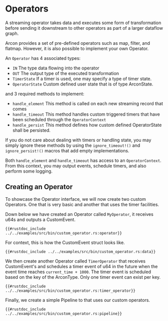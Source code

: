 # Operators

A streaming operator takes data and executes some form of transformation before
sending it downstream to other operators as part of a larger dataflow graph.

Arcon provides a set of pre-defined operators such as map, filter, and flatmap. However, it is also
possible to implement your own Operator.

An `Operator` has 4 associated types:

*   `IN` The type data flowing into the operator
*   `OUT` The output type of the executed transformation
*   `TimerState` If a timer is used, one may specify a type of timer state.
*   `OperatorState` Custom defined user state that is of type ArconState.

and 3 required methods to implement:

*   `handle_element` This method is called on each new streaming record that comes
*   `handle_timeout` This method handles custom triggered timers that have been scheduled through the `OperatorContext`
*   `handle_persist` This method defines how custom defined OperatorState shall be persisted.

If you do not care about dealing with timers or handling state, you may simply ignore these
methods by using the `ignore_timeout!()` and `ignore_persist!()` macros that add empty implementations.

Both `handle_element` and `handle_timeout` has access to an `OperatorContext`. From this context, you may
output events, schedule timers, and also perform some logging.

## Creating an Operator

To showcase the Operator interface, we will now create two custom Operators. One that is very basic and
another that uses the timer facilities.

Down below we have created an Operator called `MyOperator`, it receives u64s and outputs a CustomEvent.

```rust,edition2018,no_run,noplaypen
{{#rustdoc_include ../../examples/src/bin/custom_operator.rs:operator}}
```

For context, this is how the CustomEvent struct looks like.

```rust,edition2018,no_run,noplaypen
{{#rustdoc_include ../../examples/src/bin/custom_operator.rs:data}}
```

We then create another Operator called `TimerOperator` that receives CustomEvent's and
schedules a timer event of u64 in the future when the event time reaches `current_time + 1000`.
The timer event is scheduled based on the key of the ArconType. Only one timer event can exist 
per key.

```rust,edition2018,no_run,noplaypen
{{#rustdoc_include ../../examples/src/bin/custom_operator.rs:timer_operator}}
```

Finally, we create a simple Pipeline to that uses our custom operators.


```rust,edition2018,no_run,noplaypen
{{#rustdoc_include ../../examples/src/bin/custom_operator.rs:pipeline}}
```
